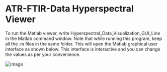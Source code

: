 # ATR-FTIR-Data Hyperspectral Viewer

To run the Matlab viewer, write Hyperspectral_Data_Visualization_GUI_Line in the Matlab command window. Note that while running this program, keep all the .m files in the same folder.
This will open the Matlab graphical user interface as shown below. This interface is interactive and you can change the values as per your convenience.  

![image](https://github.com/user-attachments/assets/268c1a07-ffef-4454-858a-73108b2e2e6a)

